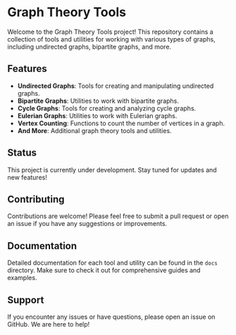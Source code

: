 # Graph Theory Tools

Welcome to the Graph Theory Tools project! This repository contains a collection of tools and utilities for working with various types of graphs, including undirected graphs, bipartite graphs, and more.

## Features

- **Undirected Graphs**: Tools for creating and manipulating undirected graphs.
- **Bipartite Graphs**: Utilities to work with bipartite graphs.
- **Cycle Graphs**: Tools for creating and analyzing cycle graphs.
- **Eulerian Graphs**: Utilities to work with Eulerian graphs.
- **Vertex Counting**: Functions to count the number of vertices in a graph.
- **And More**: Additional graph theory tools and utilities.

## Status

This project is currently under development. Stay tuned for updates and new features!

## Contributing

Contributions are welcome! Please feel free to submit a pull request or open an issue if you have any suggestions or improvements.

## Documentation

Detailed documentation for each tool and utility can be found in the `docs` directory. Make sure to check it out for comprehensive guides and examples.

## Support

If you encounter any issues or have questions, please open an issue on GitHub. We are here to help!
